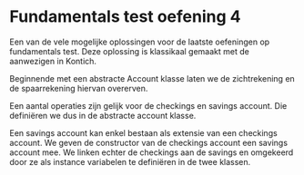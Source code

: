 # Fundamentals test oefening 4

Een van de vele mogelijke oplossingen voor de laatste oefeningen op fundamentals test.
Deze oplossing is klassikaal gemaakt met de aanwezigen in Kontich.

Beginnende met een abstracte Account klasse laten we de zichtrekening en de spaarrekening hiervan overerven.

Een aantal operaties zijn gelijk voor de checkings en savings account. 
Die definiëren we dus in de abstracte account klasse.

Een savings account kan enkel bestaan als extensie van een checkings account. We geven de constructor van de checkings
 account een savings account mee. 
 We linken echter de checkings aan de savings en omgekeerd door ze als instance variabelen te definiëren in de twee klassen.
 
